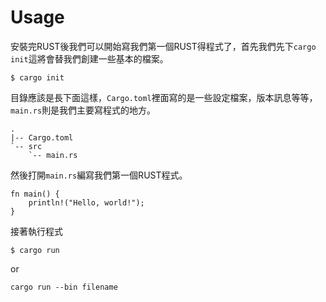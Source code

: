 # Usage

安裝完RUST後我們可以開始寫我們第一個RUST得程式了，首先我們先下`cargo init`這將會替我們創建一些基本的檔案。

```bash=
$ cargo init
```

目錄應該是長下面這樣，`Cargo.toml`裡面寫的是一些設定檔案，版本訊息等等，`main.rs`則是我們主要寫程式的地方。
```
.
|-- Cargo.toml
`-- src
    `-- main.rs
```

然後打開`main.rs`編寫我們第一個RUST程式。
```rust=
fn main() {
    println!("Hello, world!");
}
```

接著執行程式

```bash=
$ cargo run
```

or

```bash=
cargo run --bin filename
```